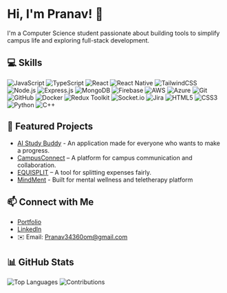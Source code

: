 # Hi, I'm Pranav! 👋  
I'm a Computer Science student passionate about building tools to simplify campus life and exploring full-stack development.  

## 💻 Skills

![JavaScript](https://img.shields.io/badge/JavaScript-F7DF1E?style=for-the-badge&logo=javascript&logoColor=black)
![TypeScript](https://img.shields.io/badge/TypeScript-3178C6?style=for-the-badge&logo=typescript&logoColor=white)
![React](https://img.shields.io/badge/React-61DAFB?style=for-the-badge&logo=react&logoColor=black)
![React Native](https://img.shields.io/badge/React_Native-61DAFB?style=for-the-badge&logo=react&logoColor=black)
![TailwindCSS](https://img.shields.io/badge/Tailwind_CSS-38B2AC?style=for-the-badge&logo=tailwind-css&logoColor=white)
![Node.js](https://img.shields.io/badge/Node.js-339933?style=for-the-badge&logo=nodedotjs&logoColor=white)
![Express.js](https://img.shields.io/badge/Express.js-000000?style=for-the-badge&logo=express&logoColor=white)
![MongoDB](https://img.shields.io/badge/MongoDB-47A248?style=for-the-badge&logo=mongodb&logoColor=white)
![Firebase](https://img.shields.io/badge/Firebase-FFCA28?style=for-the-badge&logo=firebase&logoColor=black)
![AWS](https://img.shields.io/badge/AWS-232F3E?style=for-the-badge&logo=amazon-aws&logoColor=white)
![Azure](https://img.shields.io/badge/Azure-0078D4?style=for-the-badge&logo=microsoft-azure&logoColor=white)
![Git](https://img.shields.io/badge/Git-F05032?style=for-the-badge&logo=git&logoColor=white)
![GitHub](https://img.shields.io/badge/GitHub-181717?style=for-the-badge&logo=github&logoColor=white)
![Docker](https://img.shields.io/badge/Docker-2496ED?style=for-the-badge&logo=docker&logoColor=white)
![Redux Toolkit](https://img.shields.io/badge/Redux_Toolkit-764ABC?style=for-the-badge&logo=redux&logoColor=white)
![Socket.io](https://img.shields.io/badge/Socket.io-010101?style=for-the-badge&logo=socketdotio&logoColor=white)
![Jira](https://img.shields.io/badge/Jira-0052CC?style=for-the-badge&logo=jira&logoColor=white)
![HTML5](https://img.shields.io/badge/HTML5-E34F26?style=for-the-badge&logo=html5&logoColor=white)
![CSS3](https://img.shields.io/badge/CSS3-1572B6?style=for-the-badge&logo=css3&logoColor=white)
![Python](https://img.shields.io/badge/Python-3776AB?style=for-the-badge&logo=python&logoColor=white)
![C++](https://img.shields.io/badge/C++-00599C?style=for-the-badge&logo=cplusplus&logoColor=white)

## 🌟 Featured Projects  
- [AI Study Buddy](https://github.com/Pranav3460/AI-Study-Buddy-App) - An application made for everyone who wants to make a progress.
- [CampusConnect](https://github.com/Pranav3460/CampusConnect) – A platform for campus communication and collaboration.
- [EQUISPLIT](https://github.com/Pranav3460/EQUISPLIT) – A tool for splitting expenses fairly.
- [MindMent](https://github.com/Sachinpathak098/MindMend) - Built for mental wellness and teletherapy platform

## 📫 Connect with Me  
- [Portfolio](https://pranav-portfolio-b1d16.web.app/)
- [LinkedIn](https://www.linkedin.com/in/pranav-0b8820152/)  
- ✉️ Email: Pranav34360om@gmail.com  

## 📊 GitHub Stats  
![Top Languages](https://github-readme-stats.vercel.app/api/top-langs/?username=Pranav3460&layout=compact&theme=radical)
![Contributions](https://github-readme-streak-stats.herokuapp.com/?user=Pranav3460&theme=dark)
